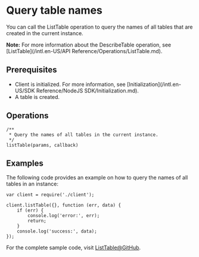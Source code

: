# Query table names

You can call the ListTable operation to query the names of all tables that are created in the current instance.

**Note:** For more information about the DescribeTable operation, see [ListTable](/intl.en-US/API Reference/Operations/ListTable.md).

## Prerequisites

-   Client is initialized. For more information, see [Initialization](/intl.en-US/SDK Reference/NodeJS SDK/Initialization.md).
-   A table is created.

## Operations

```
/**
 * Query the names of all tables in the current instance.
 */
listTable(params, callback)          
```

## Examples

The following code provides an example on how to query the names of all tables in an instance:

```
var client = require('./client');

client.listTable({}, function (err, data) {
    if (err) {
        console.log('error:', err);
        return;
    }
    console.log('success:', data);
});            
```

For the complete sample code, visit [ListTable@GitHub](https://github.com/aliyun/aliyun-tablestore-nodejs-sdk/blob/master/samples/listTable.js).

